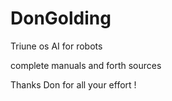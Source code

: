 # DonGolding  

Triune os  AI for robots

complete manuals and  forth sources 

Thanks Don for all your effort ! 
